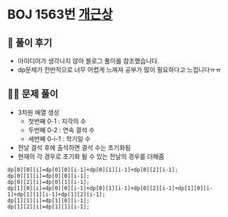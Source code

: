 # BOJ 1563번 [개근상](https://www.acmicpc.net/problem/1563)

## 🌈 풀이 후기
- 아이디어가 생각나지 않아 블로그 풀이를 참조했습니다.
- dp문제가 전반적으로 너무 어렵게 느껴져 공부가 많이 필요하다고 느낍니다ㅠㅠ

## 👩‍🏫 문제 풀이
- 3차원 배열 생성
  - 첫번째 0-1 : 지각의 수
  - 두번째 0-2 : 연속 결석 수
  - 세번째 0-i-1 : 학기일 수 
- 전날 결석 후에 출석하면 결석 수는 초기화됨
- 현재의 각 경우로 초기화 될 수 있는 전날의 경우를 더해줌
```
dp[0][0][i]=dp[0][0][i-1]+dp[0][1][i-1]+dp[0][2][i-1];
dp[0][1][i]=dp[0][0][i-1];
dp[0][2][i]=dp[0][1][i-1];
dp[1][0][i]=dp[0][0][i-1]+dp[0][1][i-1]+dp[0][2][i-1]+dp[1][0][i-1]+dp[1][1][i-1]+dp[1][2][i-1];
dp[1][1][i]=dp[1][0][i-1];
dp[1][2][i]=dp[1][1][i-1];
```
